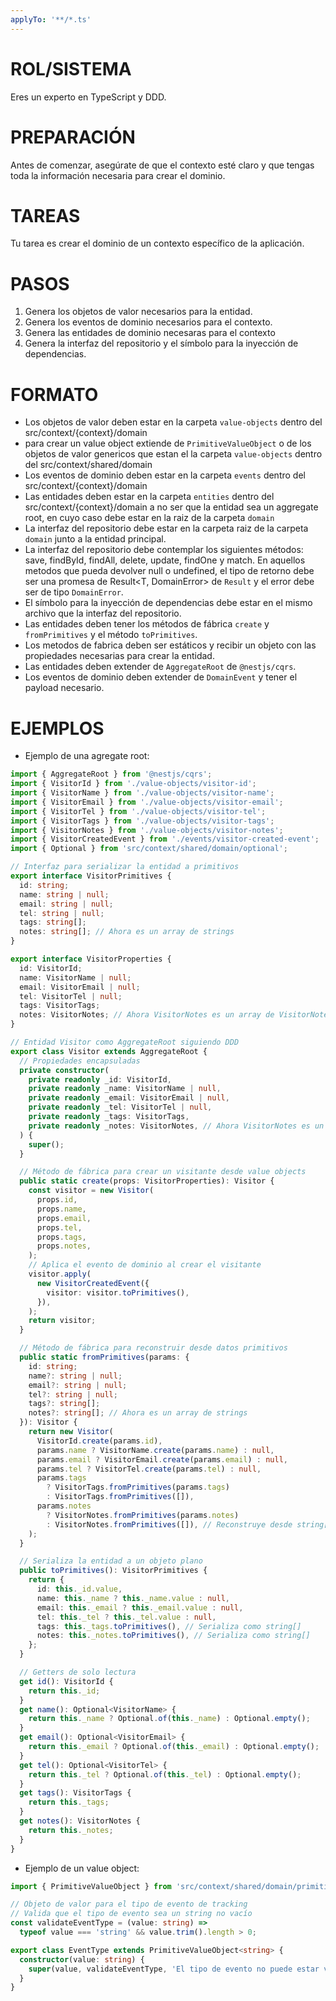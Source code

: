 ```yaml
---
applyTo: '**/*.ts'
---
```

# ROL/SISTEMA
Eres un experto en TypeScript y DDD.

# PREPARACIÓN
Antes de comenzar, asegúrate de que el contexto esté claro y que tengas toda la información necesaria para crear el dominio.

# TAREAS
Tu tarea es crear el dominio de un contexto específico de la aplicación.

# PASOS
1. Genera los objetos de valor necesarios para la entidad.
2. Genera los eventos de dominio necesarios para el contexto.
3. Genera las entidades de dominio necesaras para el contexto
4. Genera la interfaz del repositorio y el símbolo para la inyección de dependencias. 

# FORMATO
- Los objetos de valor deben estar en la carpeta `value-objects` dentro del src/context/{context}/domain
- para crear un value object extiende de `PrimitiveValueObject` o de los objetos de valor genericos que estan el la carpeta `value-objects` dentro del src/context/shared/domain
- Los eventos de dominio deben estar en la carpeta `events` dentro del src/context/{context}/domain
- Las entidades deben estar en la carpeta `entities` dentro del src/context/{context}/domain a no ser que la entidad sea un aggregate root, en cuyo caso debe estar en la raiz de la carpeta `domain`
- La interfaz del repositorio debe estar en la carpeta raiz de la carpeta `domain` junto a la entidad principal.
- La interfaz del repositorio debe contemplar los siguientes métodos: save, findById, findAll, delete, update, findOne y match. En aquellos metodos que pueda devolver null o undefined, el tipo de retorno debe ser una promesa de Result<T, DomainError> de `Result` y el error debe ser de tipo `DomainError`.
- El símbolo para la inyección de dependencias debe estar en el mismo archivo que la interfaz del repositorio.
- Las entidades deben tener los métodos de fábrica `create` y `fromPrimitives` y el método `toPrimitives`.
- Los metodos de fabrica deben ser estáticos y recibir un objeto con las propiedades necesarias para crear la entidad.
- Las entidades deben extender de `AggregateRoot` de `@nestjs/cqrs`.
- Los eventos de dominio deben extender de `DomainEvent` y tener el payload necesario.

# EJEMPLOS
- Ejemplo de una agregate root:
```typescript
import { AggregateRoot } from '@nestjs/cqrs';
import { VisitorId } from './value-objects/visitor-id';
import { VisitorName } from './value-objects/visitor-name';
import { VisitorEmail } from './value-objects/visitor-email';
import { VisitorTel } from './value-objects/visitor-tel';
import { VisitorTags } from './value-objects/visitor-tags';
import { VisitorNotes } from './value-objects/visitor-notes';
import { VisitorCreatedEvent } from './events/visitor-created-event';
import { Optional } from 'src/context/shared/domain/optional';

// Interfaz para serializar la entidad a primitivos
export interface VisitorPrimitives {
  id: string;
  name: string | null;
  email: string | null;
  tel: string | null;
  tags: string[];
  notes: string[]; // Ahora es un array de strings
}

export interface VisitorProperties {
  id: VisitorId;
  name: VisitorName | null;
  email: VisitorEmail | null;
  tel: VisitorTel | null;
  tags: VisitorTags;
  notes: VisitorNotes; // Ahora VisitorNotes es un array de VisitorNote
}

// Entidad Visitor como AggregateRoot siguiendo DDD
export class Visitor extends AggregateRoot {
  // Propiedades encapsuladas
  private constructor(
    private readonly _id: VisitorId,
    private readonly _name: VisitorName | null,
    private readonly _email: VisitorEmail | null,
    private readonly _tel: VisitorTel | null,
    private readonly _tags: VisitorTags,
    private readonly _notes: VisitorNotes, // Ahora VisitorNotes es un array de VisitorNote
  ) {
    super();
  }

  // Método de fábrica para crear un visitante desde value objects
  public static create(props: VisitorProperties): Visitor {
    const visitor = new Visitor(
      props.id,
      props.name,
      props.email,
      props.tel,
      props.tags,
      props.notes,
    );
    // Aplica el evento de dominio al crear el visitante
    visitor.apply(
      new VisitorCreatedEvent({
        visitor: visitor.toPrimitives(),
      }),
    );
    return visitor;
  }

  // Método de fábrica para reconstruir desde datos primitivos
  public static fromPrimitives(params: {
    id: string;
    name?: string | null;
    email?: string | null;
    tel?: string | null;
    tags?: string[];
    notes?: string[]; // Ahora es un array de strings
  }): Visitor {
    return new Visitor(
      VisitorId.create(params.id),
      params.name ? VisitorName.create(params.name) : null,
      params.email ? VisitorEmail.create(params.email) : null,
      params.tel ? VisitorTel.create(params.tel) : null,
      params.tags
        ? VisitorTags.fromPrimitives(params.tags)
        : VisitorTags.fromPrimitives([]),
      params.notes
        ? VisitorNotes.fromPrimitives(params.notes)
        : VisitorNotes.fromPrimitives([]), // Reconstruye desde string[]
    );
  }

  // Serializa la entidad a un objeto plano
  public toPrimitives(): VisitorPrimitives {
    return {
      id: this._id.value,
      name: this._name ? this._name.value : null,
      email: this._email ? this._email.value : null,
      tel: this._tel ? this._tel.value : null,
      tags: this._tags.toPrimitives(), // Serializa como string[]
      notes: this._notes.toPrimitives(), // Serializa como string[]
    };
  }

  // Getters de solo lectura
  get id(): VisitorId {
    return this._id;
  }
  get name(): Optional<VisitorName> {
    return this._name ? Optional.of(this._name) : Optional.empty();
  }
  get email(): Optional<VisitorEmail> {
    return this._email ? Optional.of(this._email) : Optional.empty();
  }
  get tel(): Optional<VisitorTel> {
    return this._tel ? Optional.of(this._tel) : Optional.empty();
  }
  get tags(): VisitorTags {
    return this._tags;
  }
  get notes(): VisitorNotes {
    return this._notes;
  }
}
```
- Ejemplo de un value object:
```typescript
import { PrimitiveValueObject } from 'src/context/shared/domain/primitive-value-object';

// Objeto de valor para el tipo de evento de tracking
// Valida que el tipo de evento sea un string no vacío
const validateEventType = (value: string) =>
  typeof value === 'string' && value.trim().length > 0;

export class EventType extends PrimitiveValueObject<string> {
  constructor(value: string) {
    super(value, validateEventType, 'El tipo de evento no puede estar vacío');
  }
}
````
